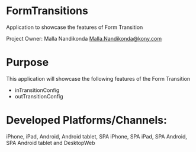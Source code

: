 FormTransitions
==================

Application to showcase the features of Form Transition

Project Owner: Malla Nandikonda <Malla.Nandikonda@kony.com>

# Purpose
This application will showcase the following features of the Form Transition

* inTransitionConfig
* outTransitionConfig

# Developed Platforms/Channels:
iPhone, iPad, Android, Android tablet, SPA iPhone, SPA iPad, SPA Android, SPA Android tablet and DesktopWeb
